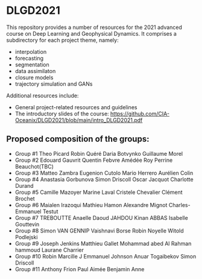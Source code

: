 # DLGD2021

This repository provides a number of resources for the 2021 advanced course on Deep Learning and Geophysical Dynamics.
It comprises a subdirectory for each project theme, namely:
- interpolation
- forecasting
- segmentation 
- data assimilaton
- closure models
- trajectory simulation and GANs

Additional resources include:
- General project-related resources and guidelines
- The introductory slides of the course: https://github.com/CIA-Oceanix/DLGD2021/blob/main/intro_DLGD2021.pdf

## Proposed composition of the groups: 
- Group #1	Theo Picard	Robin Quéré	Daria Botvynko	Guillaume Morel
- Group #2	Edouard Gauvrit	Quentin Febvre	Amédée Roy	Perrine Beauchot(TBC)
- Group #3	Matteo Zambra	Eugenion Cutolo	Mario Herrero	Aurélien Colin
- Group #4	Anastasia Gorbunova	Simon Driscoll	Oscar Jacquot	Charlotte Durand
- Group #5	Camille Mazoyer	Marine Laval	Cristele Chevalier	Clément Brochet
- Group #6	Maialen Irazoqui	Mathieu Hamon	Alexandre Mignot	Charles-Emmanuel Testut
- Group #7	TREBOUTTE Anaelle	Daoud JAHDOU	Kinan ABBAS	Isabelle Gouttevin
- Group #8	Simon VAN GENNIP	Vaishnavi Borse	Robin Noyelle	Witold Podlejski 
- Group #9	Joseph Jenkins	Matthieu Gallet	Mohammad abed Al Rahman hammoud	Laurane Charrier
- Group #10	Robin Marcille	J Emmanuel Johnson	Anuar Togaibekov	Simon Driscoll
- Group #11 Anthony Frion	Paul Aimée	Benjamin	Anne
